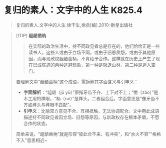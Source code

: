 # 复归的素人：文字中的人生 K825.4

> 复归的素人.文字中的人生.徐干生,徐贲[编].2010-新星出版社

> [!TIP] **龃龉凿枘** 
>
>> 在实际的政治生活中，持不同政见者总是存在的，他们恰恰正是一些读书人。这些人或由于立场不同，或由于旧恩夙怨，或由于其他原因，而与现政权龃龉凿枘，不肯给予合作。这样就在历史上产生了现在已成陈迹的两种逃避现象，第一种是隐退山林，第二种是遁入空门。
> 
> 要理解文中“龃龉凿枘”这个成语，需拆解其字面含义与引申义：
> 
> - **字面解析**：“龃龉（jǔ yǔ）”原指牙齿不齐、上下对不上；“凿（záo）”是木工用的榫眼，“枘（ruì）”是榫头。二者组合后，字面意思是“像牙齿不齐或榫头与榫眼不匹配”。
> - **引申义**：比喻双方意见不合、互相抵触，无法协调配合。文中用此成语描述持不同政见者因立场、旧怨等原因，与新政权存在根本矛盾，不愿合作的状态。
> 
> 简单来说，“龃龉凿枘”就是形容“彼此合不来、有冲突”，和“水火不容”“格格不入”意思相近~

